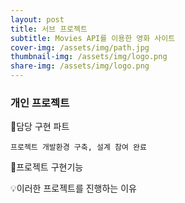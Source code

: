 ```yaml
---
layout: post
title: 서브 프로젝트
subtitle: Movies API를 이용한 영화 사이트
cover-img: /assets/img/path.jpg
thumbnail-img: /assets/img/logo.png
share-img: /assets/img/logo.png
---
```


### 개인 프로젝트

📜담당 구현 파트

    프로젝트 개발환경 구축, 설계 참여 완료


📜프로젝트 구현기능

💡이러한 프로젝트를 진행하는 이유 <br>
